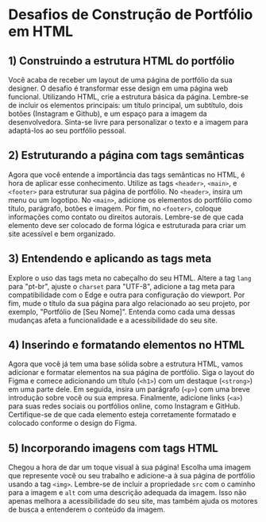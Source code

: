# Desafios de Construção de Portfólio em HTML

## 1) Construindo a estrutura HTML do portfólio

Você acaba de receber um layout de uma página de portfólio da sua designer. O desafio é transformar esse design em uma página web funcional. Utilizando HTML, crie a estrutura básica da página. Lembre-se de incluir os elementos principais: um título principal, um subtítulo, dois botões (Instagram e Github), e um espaço para a imagem da desenvolvedora. Sinta-se livre para personalizar o texto e a imagem para adaptá-los ao seu portfólio pessoal.

## 2) Estruturando a página com tags semânticas

Agora que você entende a importância das tags semânticas no HTML, é hora de aplicar esse conhecimento. Utilize as tags `<header>`, `<main>`, e `<footer>` para estruturar sua página de portfólio. No `<header>`, insira um menu ou um logotipo. No `<main>`, adicione os elementos do portfólio como título, parágrafo, botões e imagem. Por fim, no `<footer>`, coloque informações como contato ou direitos autorais. Lembre-se de que cada elemento deve ser colocado de forma lógica e estruturada para criar um site acessível e bem organizado.

## 3) Entendendo e aplicando as tags meta

Explore o uso das tags meta no cabeçalho do seu HTML. Altere a tag `lang` para "pt-br", ajuste o `charset` para "UTF-8", adicione a tag meta para compatibilidade com o Edge e outra para configuração do viewport. Por fim, mude o título da sua página para algo relacionado ao seu projeto, por exemplo, "Portfólio de [Seu Nome]". Entenda como cada uma dessas mudanças afeta a funcionalidade e a acessibilidade do seu site.

## 4) Inserindo e formatando elementos no HTML

Agora que você já tem uma base sólida sobre a estrutura HTML, vamos adicionar e formatar elementos na sua página de portfólio. Siga o layout do Figma e comece adicionando um título (`<h1>`) com um destaque (`<strong>`) em uma parte dele. Em seguida, insira um parágrafo (`<p>`) com uma breve introdução sobre você ou sua empresa. Finalmente, adicione links (`<a>`) para suas redes sociais ou portfólios online, como Instagram e GitHub. Certifique-se de que cada elemento esteja corretamente formatado e colocado conforme o design do Figma.

## 5) Incorporando imagens com tags HTML

Chegou a hora de dar um toque visual à sua página! Escolha uma imagem que represente você ou seu trabalho e adicione-a à sua página de portfólio usando a tag `<img>`. Lembre-se de incluir a propriedade `src` com o caminho para a imagem e `alt` com uma descrição adequada da imagem. Isso não apenas melhora a acessibilidade do seu site, mas também ajuda os motores de busca a entenderem o conteúdo da imagem.
